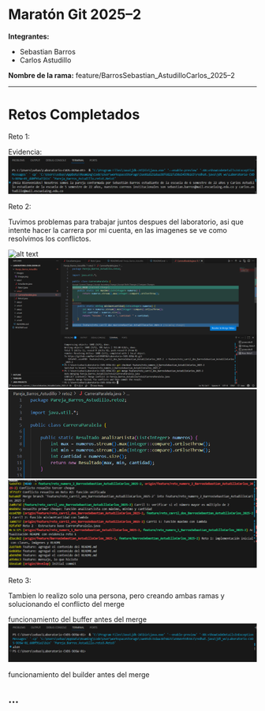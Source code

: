 # Maratón Git 2025–2

**Integrantes:**
- Sebastian Barros
- Carlos Astudillo

**Nombre de la rama:** feature/BarrosSebastian_AstudilloCarlos_2025–2

---

# Retos Completados

Reto 1:

Evidencia: ![Reto 1](images/image.png)

Reto 2:

Tuvimos problemas para trabajar juntos despues del laboratorio, asi que intente hacer la carrera por mi cuenta, en las imagenes se ve como resolvimos los conflictos.

![alt text](images/ImagenReto2Merge.png.png)
![alt text](images/ImagenReto2Merge1.png)
![alt text](images/ImagenReto2Merge1Resuelto.png)
![git log](images/gitLog.png)


Reto 3:

Tambien lo realizo solo una persona, pero creando ambas ramas y solucionando el conflicto del merge

funcionamiento del buffer antes del merge ![alt text](images/Buffer1.png)

funcionamiento del builder antes del merge

...
---